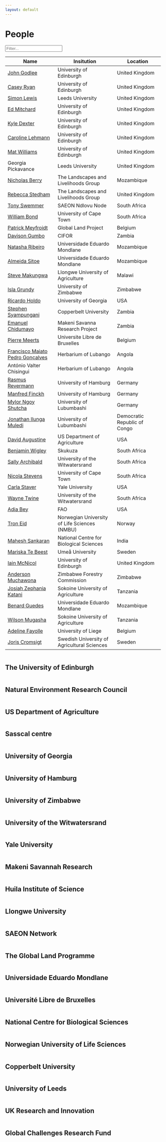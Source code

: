 ```yaml
---
layout: default
---
```


<script src="{{ site.baseurl }}/scripts/filter_table.js"></script>
<script src="{{ site.baseurl }}/scripts/jquery.tablesorter.js"></script>
<script src="{{ site.baseurl }}/scripts/masonry.pkgd.min.js"></script>

<script>
    $(function(){
      $("#myTable").tablesorter({ sortList: [[0,0]],
     		headerTemplate: '{content}{icon}' });
    });
</script>

<script>
$('.grid').masonry({
  // options
  itemSelector: '.grid-item',
	percentPosition: true,
	columnWidth: '.grid-sizer'
});
</script>

# People

<input class="filter" id='myInput' onkeyup='filterTable()' type='text' placeholder="Filter...">

<table class="people tablesorter" id="myTable">
<thead>
<tr id='tableHeader'>
<th>Name</th>
<th>Insitution</th>
<th>Location</th>
</tr>
</thead>
<tbody id='tableBody'>
<tr>
<td><a href="https://www.geos.ed.ac.uk/people/person.html?indv=7358" target="_blank">John Godlee</a></td>
<td>University of Edinburgh</td>
<td>United Kingdom</td>
</tr>
<tr>
<td><a href="https://www.geos.ed.ac.uk/homes/cryan/" target="_blank">Casey Ryan</a></td>
<td>University of Edinburgh</td>
<td>United Kingdom</td>
</tr>
<tr>
<td><a href="http://www.geog.leeds.ac.uk/people/s.lewis/" target="_blank">Simon Lewis</a></td>
<td>Leeds University</td>
<td>United Kingdom</td>
</tr>
<tr>
<td><a href="https://www.geos.ed.ac.uk/homes/emitchar/" target="_blank">Ed Mitchard</a></td>
<td>University of Edinburgh</td>
<td>United Kingdom</td>
</tr>
<tr>
<td><a href="http://phylodiversity.net/kdexter/HOME.html" target="_blank">Kyle Dexter</a></td>
<td>University of Edinburgh</td>
<td>United Kingdom</td>
</tr>
<tr>
<td><a href="https://www.ed.ac.uk/geosciences/people?indv=3626" target="_blank">Caroline Lehmann</a></td>
<td>University of Edinburgh</td>
<td>United Kingdom</td>
</tr>
<tr>
<td><a href="https://www.geos.ed.ac.uk/homes/mwilliam" target="_blank">Mat Williams</a></td>
<td>University of Edinburgh</td>
<td>United Kingdom</td>
</tr>
<tr>
<td>Georgia Pickavance</td>
<td>Leeds University</td>
<td>United Kingdom</td>
</tr>
<tr>
<td><a href="http://www.linkedin.com/in/nicholasberry" target="_blank">Nicholas Berry</a></td>
<td>The Landscapes and Livelihoods Group</td>
<td>Mozambique</td>
</tr>
<tr>
<td><a href="https://uk.linkedin.com/in/rebecca-stedham-b12a4232" target="_blank">Rebecca Stedham</a></td>
<td>The Landscapes and Livelihoods Group</td>
<td>United Kingdom</td>
</tr>
<tr>
<td><a href="https://scholar.google.com/citations?user=puhRMP8AAAAJ&hl=en" target="_blank">Tony Swemmer</a></td>
<td>SAEON Ndlovu Node</td>
<td>South Africa</td>
</tr>
<tr>
<td><a href="http://www.biologicalsciences.uct.ac.za/bio/staff/academic/bond" target="_blank">William Bond</a></td>
<td>University of Cape Town</td>
<td>South Africa</td>
</tr>
<tr>
<td><a href="http://www.climate.be/modx/index.php?id=96" target="_blank">Patrick Meyfroidt</a></td>
<td>Global Land Project</td>
<td>Belgium</td>
</tr>
<tr>
<td><a href="http://www.cifor.org/scientific-staff-detail/1591/" target="_blank">Davison Gumbo</a></td>
<td>CIFOR</td>
<td>Zambia</td>
</tr>
<tr>
<td><a href="https://www.researchgate.net/profile/Natasha_Ribeiro" target="_blank">Natasha Ribeiro</a></td>
<td>Universidade Eduardo Mondlane</td>
<td>Mozambique</td>
</tr>
<tr>
<td><a href="https://www.researchgate.net/profile/Almeida_Sitoe" target="_blank">Almeida Sitoe</a></td>
<td>Universidade Eduardo Mondlane</td>
<td>Mozambique</td>
</tr>
<tr>
<td><a href="https://www.researchgate.net/profile/Steve_Makungwa" target="_blank">Steve Makungwa</a></td>
<td>Llongwe University of Agriculture</td>
<td>Malawi</td>
</tr>
<tr>
<td><a href="https://www.researchgate.net/profile/Isla_Grundy" target="_blank">Isla Grundy</a></td>
<td>University of Zimbabwe</td>
<td>Zimbabwe</td>
</tr>
<tr>
<td><a href="http://holdo.ecology.uga.edu" target="_blank">Ricardo Holdo</a></td>
<td>University of Georgia</td>
<td>USA</td>
</tr>
<tr>
<td><a href="https://www.researchgate.net/profile/Stephen_Syampungani" target="_blank">Stephen Syampungani</a></td>
<td>Copperbelt University</td>
<td>Zambia</td>
</tr>
<tr>
<td><a href="https://www.researchgate.net/profile/Emmanuel_Chidumayo" target="_blank">Emanuel Chidumayo</a></td>
<td>Makeni Savanna Research Project</td>
<td>Zambia</td>
</tr>
<tr>
<td><a href="https://www.ulb.ac.be/rech/inventaire/chercheurs/8/CH2958.html" target="_blank">Pierre Meerts</a></td>
<td>Universite Libre de Bruxelles</td>
<td>Belgium</td>
</tr>
<tr>
<td><a href="https://www.researchgate.net/profile/Francisco_Goncalves10?ev=hdr_xprf" target="_blank">Francisco Maiato Pedro Gonçalves</a></td>
<td>Herbarium of Lubango</td>
<td>Angola</td>
</tr>
<tr>
<td>António Valter Chisingui</td>
<td>Herbarium of Lubango</td>
<td>Angola</td>
</tr>
<tr>
<td><a href="https://www.researchgate.net/profile/Rasmus_Revermann" target="_blank">Rasmus Revermann</a></td>
<td>University of Hamburg</td>
<td>Germany</td>
</tr>
<tr>
<td><a href="http://www.biodiversity-plants.de/fb0a068/fb0a068_e.htm" target="_blank">Manfred Finckh</a></td>
<td>University of Hamburg</td>
<td>Germany</td>
</tr>
<tr>
<td><a href="https://www.researchgate.net/profile/Mylor_Ngoy_Shutcha3" target="_blank">Mylor Ngoy Shutcha</a></td>
<td>University of Lubumbashi</td>
<td>Germany</td>
</tr>
<tr>
<td><a href="https://www.researchgate.net/profile/Jonathan_Ilunga_Muledi2" target="_blank">Jonathan Ilunga Muledi</a></td>
<td>University of Lubumbashi</td>
<td>Democratic Republic of Congo</td>
</tr>
<tr>
<td><a href="https://www.ars.usda.gov/plains-area/fort-collins-co/center-for-agricultural-resources-research/rangeland-resources-systems-research/people/david-augustine/" target="_blank">David Augustine</a></td>
<td>US Department of Agriculture</td>
<td>USA</td>
</tr>
<tr>
<td><a href="https://www.researchgate.net/profile/Benjamin_Wigley" target="_blank">Benjamin Wigley</a></td>
<td>Skukuza</td>
<td>South Africa</td>
</tr>
<tr>
<td><a href="https://www.wits.ac.za/staff/academic-a-z-listing/a/sallyarchibaldwitsacza/" target="_blank">Sally Archibald</a></td>
<td>University of the Witwatersrand</td>
<td>South Africa</td>
</tr>
<tr>
<td><a href="https://www.researchgate.net/profile/Nicola_Stevens3" target="_blank">Nicola Stevens</a></td>
<td>University of Cape Town</td>
<td>South Africa</td>
</tr>
<tr>
<td><a href="http://staverlab.yale.edu/" target="_blank">Carla Staver</a></td>
<td>Yale University</td>
<td>USA</td>
</tr>
<tr>
<td><a href="https://www.wits.ac.za/staff/academic-a-z-listing/t/waynetwinewitsacza/" target="_blank">Wayne Twine</a></td>
<td>University of the Witwatersrand</td>
<td>South Africa</td>
</tr>
<tr>
<td><a href="https://scholar.google.com/citations?user=rAGgdBkAAAAJ&hl=en" target="_blank">Adia Bey</a></td>
<td>FAO</td>
<td>USA</td>
</tr>
<tr>
<td><a href="https://www.nmbu.no/emp/tron.eid" target="_blank">Tron Eid</a></td>
<td>Norwegian University of Life Sciences (NMBU)</td>
<td>Norway</td>
</tr>
<tr>
<td><a href="https://www.ncbs.res.in/faculty/mahesh" target="_blank">Mahesh Sankaran</a></td>
<td>National Centre for Biological Sciences</td>
<td>India</td>
</tr>
<tr>
<td><a href="https://www.researchgate.net/profile/Mariska_Beest" target="_blank">Mariska Te Beest</a></td>
<td>Umeå University</td>
<td>Sweden</td>
</tr>
<tr>
<td><a href="https://www.geos.ed.ac.uk/people/person.html?indv=4064" target="_blank">Iain McNicol</a></td>
<td>University of Edinburgh</td>
<td>United Kingdom</td>
</tr>
<tr>
<td><a href="" target="_blank">Anderson Muchawona</a></td>
<td>Zimbabwe Forestry Commission</td>
<td>Zimbabwe</td>
</tr>
<tr>
<td><a href="https://www.researchgate.net/profile/Josiah_Katani" target="_blank">Josiah Zephania Katani</a></td>
<td>Sokoine University of Agriculture</td>
<td>Tanzania</td>
</tr>
<tr>
<td><a href="https://www.researchgate.net/profile/Benard_Guedes2" target="_blank">Benard Guedes</a></td>
<td>Universidade Eduardo Mondlane</td>
<td>Mozambique</td>
</tr>
<tr>
<td><a href="https://www.researchgate.net/profile/Wilson_Mugasha" target="_blank">Wilson Mugasha</a></td>
<td>Sokoine University of Agriculture</td>
<td>Tanzania</td>
</tr>
<tr>
<td><a href="https://www.researchgate.net/profile/Adeline_Fayolle" target="_blank">Adeline Fayolle</a></td>
<td>University of Liege</td>
<td>Belgium</td>
</tr>
<tr>
<td><a href="https://www.slu.se/en/cv/joris-cromsigt/" target="_blank">Joris Cromsigt </a></td>
<td>Swedish University of Agricultural Sciences</td>
<td>Sweden</td>
</tr>
</tbody>
</table>
<div class="grid">
  <div class="grid-item">
		<div class="hovereffect">
      <img src="{{ site.baseurl }}/images/inst_logos/uoe.png" alt=""/>
      <div class="overlay">
			  <h2>The University of Edinburgh</h2>
  	  </div>
    </div>
  </div>
  <div class="grid-item">
		<div class="hovereffect">
      <img src="{{ site.baseurl }}/images/inst_logos/nerc.png" alt=""/>
      <div class="overlay">
			  <h2>Natural Environment Research Council</h2>
  	  </div>
    </div>
  </div>
	<div class="grid-item">
		<div class="hovereffect">
      <img src="{{ site.baseurl }}/images/inst_logos/usda.png" alt=""/>
      <div class="overlay">
			  <h2>US Department of Agriculture</h2>
  	  </div>
    </div>
  </div>
	<div class="grid-item">
		<div class="hovereffect">
      <img src="{{ site.baseurl }}/images/inst_logos/sasscal.png" alt=""/>
      <div class="overlay">
			  <h2>Sasscal centre</h2>
  	  </div>
    </div>
  </div>
	<div class="grid-item">
		<div class="hovereffect">
      <img src="{{ site.baseurl }}/images/inst_logos/uga.png" alt=""/>
      <div class="overlay">
			  <h2>University of Georgia</h2>
  	  </div>
    </div>
  </div>
	<div class="grid-item">
		<div class="hovereffect">
      <img src="{{ site.baseurl }}/images/inst_logos/uham.png" alt=""/>
      <div class="overlay">
			  <h2>University of Hamburg</h2>
  	  </div>
    </div>
  </div>
	<div class="grid-item">
		<div class="hovereffect">
      <img src="{{ site.baseurl }}/images/inst_logos/uz.jpg" alt=""/>
      <div class="overlay">
			  <h2>University of Zimbabwe</h2>
  	  </div>
    </div>
  </div>
	<div class="grid-item">
		<div class="hovereffect">
      <img src="{{ site.baseurl }}/images/inst_logos/wits.png" alt=""/>
      <div class="overlay">
			  <h2>University of the Witwatersrand</h2>
  	  </div>
    </div>
  </div>
	<div class="grid-item">
		<div class="hovereffect">
      <img src="{{ site.baseurl }}/images/inst_logos/yale.png" alt=""/>
      <div class="overlay">
			  <h2>Yale University</h2>
  	  </div>
    </div>
  </div>
	<div class="grid-item">
		<div class="hovereffect">
      <img src="{{ site.baseurl }}/images/inst_logos/makeni.png" alt=""/>
      <div class="overlay">
			  <h2>Makeni Savannah Research</h2>
  	  </div>
    </div>
  </div>
	<div class="grid-item">
		<div class="hovereffect">
      <img src="{{ site.baseurl }}/images/inst_logos/isced.png" alt=""/>
      <div class="overlay">
			  <h2>Huila Institute of Science</h2>
  	  </div>
    </div>
  </div>
	<div class="grid-item">
		<div class="hovereffect">
			<img src="{{ site.baseurl }}/images/inst_logos/luanar.png" alt=""/>
			<div class="overlay">
				<h2>Llongwe University</h2>
			</div>
		</div>
	</div>
	<div class="grid-item">
		<div class="hovereffect">
			<img src="{{ site.baseurl }}/images/inst_logos/saeon.jpg" alt=""/>
			<div class="overlay">
				<h2>SAEON Network</h2>
			</div>
		</div>
	</div>
	<div class="grid-item">
		<div class="hovereffect">
			<img src="{{ site.baseurl }}/images/inst_logos/glp.png" alt=""/>
			<div class="overlay">
				<h2>The Global Land Programme</h2>
			</div>
		</div>
	</div>
	<div class="grid-item">
		<div class="hovereffect">
			<img src="{{ site.baseurl }}/images/inst_logos/uem.jpg" alt=""/>
			<div class="overlay">
				<h2>Universidade Eduardo Mondlane</h2>
			</div>
		</div>
	</div>
	<div class="grid-item">
		<div class="hovereffect">
			<img src="{{ site.baseurl }}/images/inst_logos/ulb.jpg" alt=""/>
			<div class="overlay">
				<h2>Université Libre de Bruxelles</h2>
			</div>
		</div>
	</div>
	<div class="grid-item">
		<div class="hovereffect">
			<img src="{{ site.baseurl }}/images/inst_logos/ncbs.png" alt=""/>
			<div class="overlay">
				<h2>National Centre for Biological Sciences</h2>
			</div>
		</div>
	</div>
	<div class="grid-item">
		<div class="hovereffect">
			<img src="{{ site.baseurl }}/images/inst_logos/nmbu.png" alt=""/>
			<div class="overlay">
				<h2>Norwegian University of Life Sciences</h2>
			</div>
		</div>
	</div>
	<div class="grid-item">
		<div class="hovereffect">
			<img src="{{ site.baseurl }}/images/inst_logos/copperbelt.png" alt=""/>
			<div class="overlay">
				<h2>Copperbelt University</h2>
			</div>
		</div>
	</div>
	<div class="grid-item">
		<div class="hovereffect">
			<img src="{{ site.baseurl }}/images/inst_logos/leeds.png" alt=""/>
			<div class="overlay">
				<h2>University of Leeds</h2>
			</div>
		</div>
	</div>
    <div class="grid-item">
		<div class="hovereffect">
            <img src="{{ site.baseurl }}/images/inst_logos/ukri.png" alt=""/>
            <div class="overlay">
			  <h2>UK Research and Innovation</h2>
  	  </div>
    </div>
  </div>
    <div class="grid-item">
		<div class="hovereffect">
            <img src="{{ site.baseurl }}/images/inst_logos/gcrf.jpg" alt=""/>
            <div class="overlay">
			  <h2>Global Challenges Research Fund</h2>
  	  </div>
    </div>
  </div>
</div>
